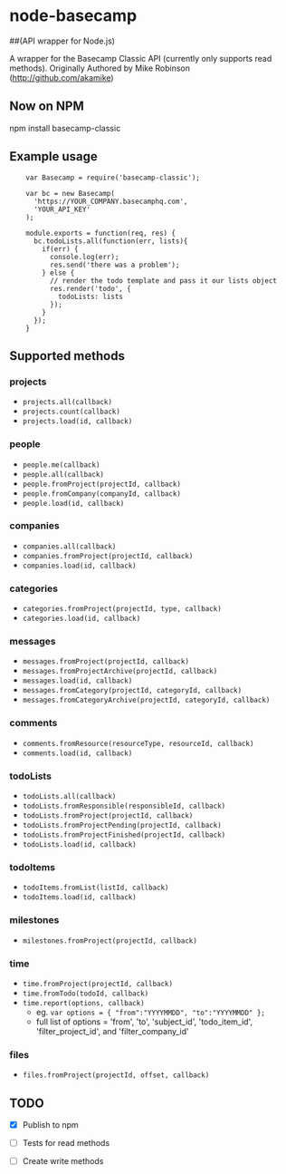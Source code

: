 # node-basecamp 
##(API wrapper for Node.js)

A wrapper for the Basecamp Classic API (currently only supports read methods). Originally Authored by Mike Robinson (http://github.com/akamike)

## Now on NPM
  npm install basecamp-classic


## Example usage
```
    var Basecamp = require('basecamp-classic');

    var bc = new Basecamp(
      'https://YOUR_COMPANY.basecamphq.com',
      'YOUR_API_KEY'
    );

    module.exports = function(req, res) {
      bc.todoLists.all(function(err, lists){
        if(err) {
          console.log(err);
          res.send('there was a problem');
        } else {
          // render the todo template and pass it our lists object
          res.render('todo', {
            todoLists: lists
          });
        }
      });
    }
```

## Supported methods

### projects

* `projects.all(callback)`
* `projects.count(callback)`
* `projects.load(id, callback)`

### people

* `people.me(callback)`
* `people.all(callback)`
* `people.fromProject(projectId, callback)`
* `people.fromCompany(companyId, callback)`
* `people.load(id, callback)`

### companies

* `companies.all(callback)`
* `companies.fromProject(projectId, callback)`
* `companies.load(id, callback)`

### categories

* `categories.fromProject(projectId, type, callback)`
* `categories.load(id, callback)`

### messages

* `messages.fromProject(projectId, callback)`
* `messages.fromProjectArchive(projectId, callback)`
* `messages.load(id, callback)`
* `messages.fromCategory(projectId, categoryId, callback)`
* `messages.fromCategoryArchive(projectId, categoryId, callback)`

### comments

* `comments.fromResource(resourceType, resourceId, callback)`
* `comments.load(id, callback)`

### todoLists

* `todoLists.all(callback)`
* `todoLists.fromResponsible(responsibleId, callback)`
* `todoLists.fromProject(projectId, callback)`
* `todoLists.fromProjectPending(projectId, callback)`
* `todoLists.fromProjectFinished(projectId, callback)`
* `todoLists.load(id, callback)`

### todoItems

* `todoItems.fromList(listId, callback)`
* `todoItems.load(id, callback)`

### milestones

* `milestones.fromProject(projectId, callback)`

### time

* `time.fromProject(projectId, callback)`
* `time.fromTodo(todoId, callback)`
* `time.report(options, callback)`
  * eg. `var options = { "from":"YYYYMMDD", "to":"YYYYMMDD" };`
  * full list of options = 'from', 'to', 'subject_id', 'todo_item_id', 'filter_project_id', and 'filter_company_id'

### files

* `files.fromProject(projectId, offset, callback)`

## TODO

-[x] Publish to npm
-[ ] Tests for read methods
-[ ] Create write methods

